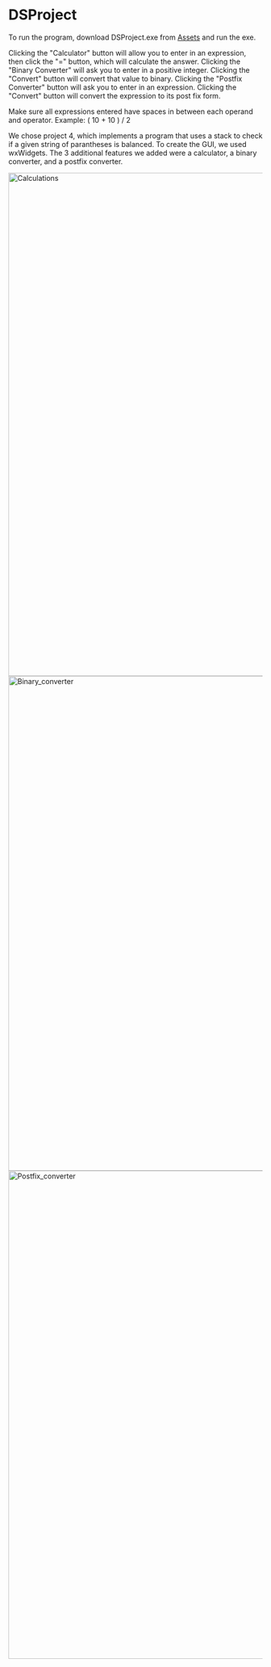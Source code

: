 # DSProject

To run the program, download DSProject.exe from [Assets](https://github.com/lisal00/DSProject/releases/tag/bobby) and run the exe. 

Clicking the "Calculator" button will allow you to enter in an expression, then click the "=" button, which will calculate the answer. Clicking the "Binary Converter" will ask you to enter in a positive integer. Clicking the "Convert" button will convert that value to binary. Clicking the "Postfix Converter" button will ask you to enter in an expression. Clicking the "Convert" button will convert the expression to its post fix form. 

Make sure all expressions entered have spaces in between each operand and operator. Example: ( 10 + 10 ) / 2

We chose project 4, which implements a program that uses a stack to check if a given string of parantheses is balanced. To create the GUI, we used wxWidgets. The 3 additional features we added were a calculator, a binary converter, and a postfix converter.

<img width="997" alt="Calculations" src="https://github.com/lisal00/DSProject/assets/71297716/70caf09b-7986-4187-a7fb-57fa056af922">
<img width="980" alt="Binary_converter" src="https://github.com/lisal00/DSProject/assets/71297716/6d4ea724-9de3-4e4e-bae1-f488a8b4b761">
<img width="967" alt="Postfix_converter" src="https://github.com/lisal00/DSProject/assets/71297716/8da713b5-b0c4-4ca9-bb7c-7e3df6dabf29">
